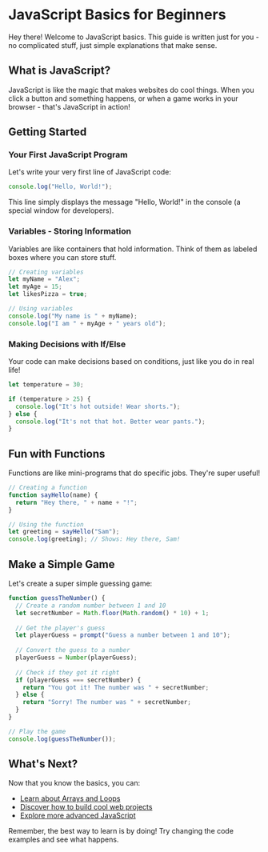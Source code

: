 # JavaScript Basics for Beginners

Hey there! Welcome to JavaScript basics. This guide is written just for you - no complicated stuff, just simple explanations that make sense.

## What is JavaScript?

JavaScript is like the magic that makes websites do cool things. When you click a button and something happens, or when a game works in your browser - that's JavaScript in action!

## Getting Started

### Your First JavaScript Program

Let's write your very first line of JavaScript code:

```javascript
console.log("Hello, World!");
```

This line simply displays the message "Hello, World!" in the console (a special window for developers).

### Variables - Storing Information

Variables are like containers that hold information. Think of them as labeled boxes where you can store stuff.

```javascript
// Creating variables
let myName = "Alex";
let myAge = 15;
let likesPizza = true;

// Using variables
console.log("My name is " + myName);
console.log("I am " + myAge + " years old");
```

### Making Decisions with If/Else

Your code can make decisions based on conditions, just like you do in real life!

```javascript
let temperature = 30;

if (temperature > 25) {
  console.log("It's hot outside! Wear shorts.");
} else {
  console.log("It's not that hot. Better wear pants.");
}
```

## Fun with Functions

Functions are like mini-programs that do specific jobs. They're super useful!

```javascript
// Creating a function
function sayHello(name) {
  return "Hey there, " + name + "!";
}

// Using the function
let greeting = sayHello("Sam");
console.log(greeting); // Shows: Hey there, Sam!
```

## Make a Simple Game

Let's create a super simple guessing game:

```javascript
function guessTheNumber() {
  // Create a random number between 1 and 10
  let secretNumber = Math.floor(Math.random() * 10) + 1;
  
  // Get the player's guess
  let playerGuess = prompt("Guess a number between 1 and 10");
  
  // Convert the guess to a number
  playerGuess = Number(playerGuess);
  
  // Check if they got it right
  if (playerGuess === secretNumber) {
    return "You got it! The number was " + secretNumber;
  } else {
    return "Sorry! The number was " + secretNumber;
  }
}

// Play the game
console.log(guessTheNumber());
```

## What's Next?

Now that you know the basics, you can:

- [Learn about Arrays and Loops](/guide/javascript-arrays-loops)
- [Discover how to build cool web projects](/guide/javascript-web-projects)
- [Explore more advanced JavaScript](/guide/intermediate-javascript)

Remember, the best way to learn is by doing! Try changing the code examples and see what happens.
